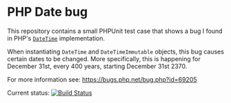# PHP Date bug

This repository contains a small PHPUnit test case that shows a bug I found in PHP's
[`DateTime`](https://secure.php.net/manual/en/class.datetime.php) implementation.

When instantiating `DateTime` and `DateTimeImmutable` objects, this bug causes certain dates to be changed. More
specifically, this is happening for December 31st, every 400 years, starting December 31st 2370.

For more information see: https://bugs.php.net/bug.php?id=69205

Current status: [![Build Status](https://travis-ci.org/nicwortel/php-date-bug.svg?branch=master)](https://travis-ci.org/nicwortel/php-date-bug)
